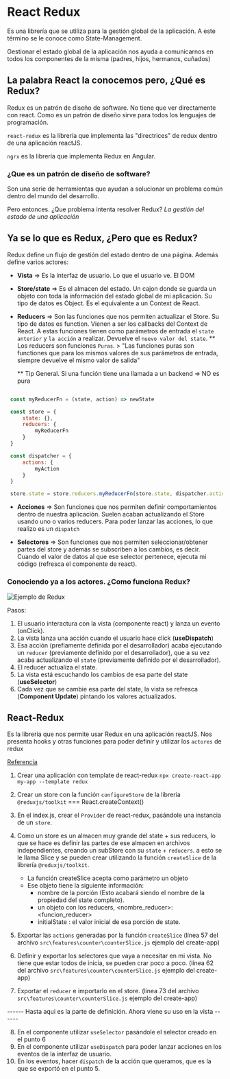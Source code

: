 # React Redux

Es una librería que se utiliza para la gestión global de la aplicación. A este término se le conoce como State-Management.

Gestionar el estado global de la aplicación nos ayuda a comunicarnos en todos los componentes de la misma (padres, hijos, hermanos, cuñados)

## La palabra React la conocemos pero, ¿Qué es Redux?

Redux es un patrón de diseño de software. No tiene que ver directamente con react. Como es un patrón de diseño sirve para todos los lenguajes de programación.

`react-redux` es la librería que implementa las "directrices" de redux dentro de una aplicación reactJS.

`ngrx` es la librería que implementa Redux en Angular.

### ¿Que es un patrón de diseño de software?

Son una serie de herramientas que ayudan a solucionar un problema común dentro del mundo del desarrollo.

Pero entonces. ¿Que problema intenta resolver Redux? *La gestión del estado de una aplicación*

## Ya se lo que es Redux, ¿Pero que es Redux?

Redux define un flujo de gestión del estado dentro de una página. Además define varios actores:

- **Vista** => Es la interfaz de usuario. Lo que el usuario ve. El DOM
- **Store/state** => Es el almacen del estado. Un cajon donde se guarda un objeto con toda la información del estado global de mi aplicación. Su tipo de datos es Object. Es el equivalente a un Context de React.
- **Reducers** => Son las funciones que nos permiten actualizar el Store. Su tipo de datos es function. Vienen a ser los callbacks del Context de React.
A estas funciones tienen como parámetros de entrada el `state anterior` y `la acción` a realizar. Devuelve el `nuevo valor del state`.
    ** Los reducers son funciones `Puras`.
       > "Las funciones puras son functiones que para los mismos valores de sus parámetros de entrada, siempre devuelve el mismo valor de salida"

    ** Tip General. Si una función tiene una llamada a un backend => NO es pura

```js

 const myReducerFn = (state, action) => newState

 const store = {
     state: {},
     reducers: {
         myReducerFn
     }
 }

 const dispatcher = {
     actions: {
         myAction
     }
 }

 store.state = store.reducers.myReducerFn(store.state, dispatcher.actions.myAction)

```

- **Acciones** => Son funciones que nos permiten definir comportamientos dentro de nuestra aplicación. Suelen acaban actualizando el Store usando uno o varios reducers. Para poder lanzar las acciones, lo que realizo es un `dispatch`

- **Selectores** => Son funciones que nos permiten seleccionar/obtener partes del store y además se subscriben a los cambios, es decir. Cuando el valor de datos al que ese selector pertenece, ejecuta mi código (refresca el componente de react).

### Conociendo ya a los actores. ¿Como funciona Redux?

![Ejemplo de Redux](https://camo.githubusercontent.com/5aba89b6daab934631adffc1f301d17bb273268b/68747470733a2f2f73332e616d617a6f6e6177732e636f6d2f6d656469612d702e736c69642e65732f75706c6f6164732f3336343831322f696d616765732f323438343535322f415243482d5265647578322d7265616c2e676966)

Pasos:

1. El usuario interactura con la vista (componente react) y lanza un evento (onClick).
2. La vista lanza una acción cuando el usuario hace click (**useDispatch**)
3. Esa acción (prefiamente definida por el desarrollador) acaba ejecutando un `reducer` (previamente definido por el desarrollador), que a su vez acaba actualizando el `state` (previamente definido por el desarrollador).
4. El reducer actualiza el state.
5. La vista está escuchando los cambios de esa parte del state (**useSelector**)
6. Cada vez que se cambie esa parte del state, la vista se refresca (**Component Update**) pintando los valores actualizados.

## React-Redux

Es la librería que nos permite usar Redux en una aplicación reactJS. Nos presenta hooks y otras funciones para poder definir y utilizar los `actores` de redux

[Referencia](https://react-redux.js.org/)

1. Crear una aplicación con template de react-redux
    `npx create-react-app my-app --template redux`

2. Crear un store con la función `configureStore` de la librería `@reduxjs/toolkit` === React.createContext()
3. En el index.js, crear el `Provider` de react-redux, pasándole una instancia de un `store`.
4. Como un store es un almacen muy grande del state + sus reducers, lo que se hace es definir las partes de ese almacen en archivos independientes, creando un subStore con su `state` + `reducers`. a esto se le llama Slice y se pueden crear utilizando la función `createSlice` de la librería `@reduxjs/toolkit`.

    - La función createSlice acepta como parámetro un objeto
    - Ese objeto tiene la siguiente información:
        - nombre de la porción (Esto acabará siendo el nombre de la propiedad del state completo).
        - un objeto con los reducers, <nombre_reducer>:<funcion_reducer>
        - initialState :  el valor inicial de esa porción de state.

5. Exportar las `actions` generadas por la función `createSlice` (línea 57 del archivo `src\features\counter\counterSlice.js` ejemplo del create-app)
6. Definir y exportar los selectores que vaya a necesitar en mi vista. No tiene que estar todos de inicia, se pueden crar poco a poco. (línea 62 del archivo `src\features\counter\counterSlice.js` ejemplo del create-app)
7. Exportar el `reducer` e importarlo en el store. (línea 73 del archivo `src\features\counter\counterSlice.js` ejemplo del create-app)

------ Hasta aqui es la parte de definición. Ahora viene su uso en la vista ------

8. En el componente utilizar `useSelector` pasándole el selector creado en el punto 6
9. En el componente utilizar `useDispatch` para poder lanzar acciones en los eventos de la interfaz de usuario.
10. En los eventos, hacer `dispatch` de la acción que queramos, que es la que se exportó en el punto 5.
